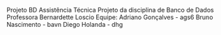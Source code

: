 Projeto BD Assistência Técnica
Projeto da disciplina de Banco de Dados Professora Bernardette Loscio
Equipe:
Adriano Gonçalves - ags6
Bruno Nascimento - bavn
Diego Holanda - dhg
